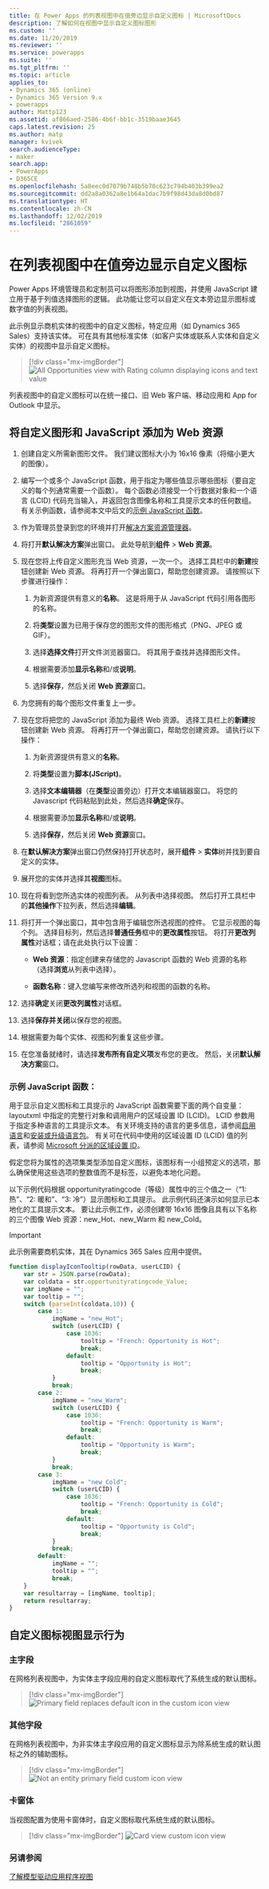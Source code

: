 ```yaml
---
title: 在 Power Apps 的列表视图中在值旁边显示自定义图标 | MicrosoftDocs
description: 了解如何在视图中显示自定义图标图形
ms.custom: ''
ms.date: 11/20/2019
ms.reviewer: ''
ms.service: powerapps
ms.suite: ''
ms.tgt_pltfrm: ''
ms.topic: article
applies_to:
- Dynamics 365 (online)
- Dynamics 365 Version 9.x
- powerapps
author: Mattp123
ms.assetid: af866aed-2586-4b6f-bb1c-3519baae3645
caps.latest.revision: 25
ms.author: matp
manager: kvivek
search.audienceType:
- maker
search.app:
- PowerApps
- D365CE
ms.openlocfilehash: 5a8eec0d7079b748b5b70c623c794b403b399ea2
ms.sourcegitcommit: dd2a8a0362a8e1b64a1dac7b9f98d43da8d0bd87
ms.translationtype: HT
ms.contentlocale: zh-CN
ms.lasthandoff: 12/02/2019
ms.locfileid: "2861059"
---
```

# <a name="display-custom-icons-alongside-values-in-list-views"></a>在列表视图中在值旁边显示自定义图标

<a name="GridIcons"></a>   

 Power Apps 环境管理员和定制员可以将图形添加到视图，并使用 JavaScript 建立用于基于列值选择图形的逻辑。 此功能让您可以自定义在文本旁边显示图标或数字值的列表视图。 

此示例显示商机实体的视图中的自定义图标，特定应用（如 Dynamics 365 Sales）支持该实体。 可在具有其他标准实体（如客户实体或联系人实体和自定义实体）的视图中显示自定义图标。 

> [!div class="mx-imgBorder"] 
> ![](media/icon-in-opportunity-view.png "All Opportunities view with Rating column displaying icons and text value")
  
列表视图中的自定义图标可以在统一接口、旧 Web 客户端、移动应用和 App for Outlook 中显示。 
  
## <a name="add-custom-graphics-and-javascript-as-web-resources"></a>将自定义图形和 JavaScript 添加为 Web 资源  
  
1.  创建自定义所需新图形文件。 我们建议图标大小为 16x16 像素（将缩小更大的图像）。  
  
2.  编写一个或多个 JavaScript 函数，用于指定为哪些值显示哪些图标（要自定义的每个列通常需要一个函数）。 每个函数必须接受一个行数据对象和一个语言 (LCID) 代码充当输入，并返回包含图像名称和工具提示文本的任何数组。 有关示例函数，请参阅本文中后文的[示例 JavaScript 函数](#SampleJavascript)。  
  
3.  作为管理员登录到您的环境并打开[解决方案资源管理器](../model-driven-apps/advanced-navigation.md#solution-explorer)。  
  
4.  将打开**默认解决方案**弹出窗口。 此处导航到**组件** > **Web 资源**。  
  
5.  现在您将上传自定义图形充当 Web 资源，一次一个。 选择工具栏中的**新建**按钮创建新 Web 资源。 将再打开一个弹出窗口，帮助您创建资源。 请按照以下步骤进行操作：  
  
    1.  为新资源提供有意义的**名称**。 这是将用于从 JavaScript 代码引用各图形的名称。  
  
    2.  将**类型**设置为已用于保存您的图形文件的图形格式（PNG、JPEG 或 GIF）。  
  
    3.  选择**选择文件**打开文件浏览器窗口。 将其用于查找并选择图形文件。  
  
    4.  根据需要添加**显示名称**和/或**说明**。  
  
    5.  选择**保存**，然后关闭 **Web 资源**窗口。  
  
6.  为您拥有的每个图形文件重复上一步。  
  
7.  现在您将把您的 JavaScript 添加为最终 Web 资源。 选择工具栏上的**新建**按钮创建新 Web 资源。 将再打开一个弹出窗口，帮助您创建资源。 请执行以下操作：  
  
    1.  为新资源提供有意义的**名称**。  
  
    2.  将**类型**设置为**脚本(JScript)**。  
  
    3.  选择**文本编辑器**（在**类型**设置旁边）打开文本编辑器窗口。 将您的 Javascript 代码粘贴到此处，然后选择**确定**保存。  
  
    4.  根据需要添加**显示名称**和/或**说明**。  
  
    5.  选择**保存**，然后关闭 **Web 资源**窗口。  
  
8.  在**默认解决方案**弹出窗口仍然保持打开状态时，展开**组件** > **实体**树并找到要自定义的实体。  
  
9. 展开您的实体并选择其**视图**图标。  
  
10. 现在将看到您所选实体的视图列表。 从列表中选择视图。 然后打开工具栏中的**其他操作**下拉列表，然后选择**编辑**。  
  
11. 将打开一个弹出窗口，其中包含用于编辑您所选视图的控件。 它显示视图的每个列。 选择目标列，然后选择**普通任务**框中的**更改属性**按钮。 将打开**更改列属性**对话框；请在此处执行以下设置：  
  
    - **Web 资源**：指定创建来存储您的 Javascript 函数的 Web 资源的名称（选择**浏览**从列表中选择）。  
  
    - **函数名称**：键入您编写来修改所选列和视图的函数的名称。  
  
12. 选择**确定**关闭**更改列属性**对话框。  
  
13. 选择**保存并关闭**以保存您的视图。  
  
14. 根据需要为每个实体、视图和列重复这些步骤。  
  
15. 在您准备就绪时，请选择**发布所有自定义项**发布您的更改。 然后，关闭**默认解决方案**窗口。  
  
<a name="SampleJavascript"></a>   

### <a name="sample-javascript-function"></a>示例 JavaScript 函数：  
 用于显示自定义图标和工具提示的 JavaScript 函数需要下面的两个自变量：layoutxml 中指定的完整行对象和调用用户的区域设置 ID (LCID)。 LCID 参数用于指定多种语言的工具提示文本。 有关环境支持的语言的更多信息，请参阅[启用语言](/dynamics365/customer-engagement/admin/enable-languages)和[安装或升级语言包](/dynamics365/customer-engagement/on-premises/install-or-upgrade-language-packs)。 有关可在代码中使用的区域设置 ID (LCID) 值的列表，请参阅 [Microsoft 分派的区域设置 ID](https://go.microsoft.com/fwlink/?linkid=829588)。

  
 假定您将为属性的选项集类型添加自定义图标，该图标有一小组预定义的选项，那么确保使用这些选项的整数值而不是标签，以避免本地化问题。  
  
 以下示例代码根据 opportunityratingcode（等级）属性中的三个值之一（“1: 热”、“2: 暖和”、“3: 冷”）显示图标和工具提示。 此示例代码还演示如何显示已本地化的工具提示文本。 要让此示例工作，必须创建带 16x16 图像且具有以下名称的三个图像 Web 资源：new_Hot、new_Warm 和 new_Cold。  

> [!IMPORTANT]
> 此示例需要商机实体，其在 Dynamics 365 Sales 应用中提供。
  
```javascript
function displayIconTooltip(rowData, userLCID) {      
    var str = JSON.parse(rowData);  
    var coldata = str.opportunityratingcode_Value;  
    var imgName = "";  
    var tooltip = "";  
    switch (parseInt(coldata,10)) { 
        case 1:  
            imgName = "new_Hot";  
            switch (userLCID) {  
                case 1036:  
                    tooltip = "French: Opportunity is Hot";  
                    break;  
                default:  
                    tooltip = "Opportunity is Hot";  
                    break;  
            }  
            break;  
        case 2:  
            imgName = "new_Warm";  
            switch (userLCID) {  
                case 1036:  
                    tooltip = "French: Opportunity is Warm";  
                    break;  
                default:  
                    tooltip = "Opportunity is Warm";  
                    break;  
            }  
            break;  
        case 3:  
            imgName = "new_Cold";  
            switch (userLCID) {  
                case 1036:  
                    tooltip = "French: Opportunity is Cold";  
                    break;  
                default:  
                    tooltip = "Opportunity is Cold";  
                    break;  
            }  
            break;  
        default:  
            imgName = "";  
            tooltip = "";  
            break;  
    }  
    var resultarray = [imgName, tooltip];  
    return resultarray;  
}  
```  
  
 <!-- This results in displaying icons with tooltips in the **Rating** column that depend on the value in each row. The result could look like this:  
  
 ![Custom column graphics example](../customize/media/custom-column-graphics-example.png "Custom column graphics example")  --> 

## <a name="custom-icon-view-display-behavior"></a>自定义图标视图显示行为
### <a name="primary-fields"></a>主字段 
在网格列表视图中，为实体主字段应用的自定义图标取代了系统生成的默认图标。 

> [!div class="mx-imgBorder"] 
> ![](media/mobile-primary-field-custom-icon-display.png "Primary field replaces default icon in the custom icon view")

### <a name="other-fields"></a>其他字段 
在网格列表视图中，为非实体主字段应用的自定义图标显示为除系统生成的默认图标之外的辅助图标。 

> [!div class="mx-imgBorder"] 
> ![](media/card-form-not-primary-field.png "Not an entity primary field custom icon view")

### <a name="card-forms"></a>卡窗体
当视图配置为使用卡窗体时，自定义图标取代系统生成的默认图标。 

> [!div class="mx-imgBorder"] 
> ![](media/card-view-icon-display.png "Card view custom icon view")

 
 ### <a name="see-also"></a>另请参阅
[了解模型驱动应用程序视图](../model-driven-apps/create-edit-views.md)
